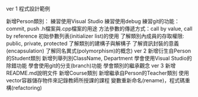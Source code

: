 ver 1
程式設計範例

新增Person類別：
練習使用Visual Studio
練習使用debug
練習git的功能：commit, push
.h檔案與.cpp檔案的用途
方法參數的傳遞方式：call by value, call by reference
初始參數列表(initializer list)的使用
了解類別內成員的存取權限: public, private, protected
了解類別的建構子與解構子
了解資訊封裝的意義(encapsulation)
了解同名異式(polymorphism)的概念)
ver 2
新增衍生自Person的Student類別
新增列舉列別ClassName, Department
學會使用Visual Studio的除錯功能
學會使用git的分支(branch)功能
學會類別的繼承觀念
ver 3
新增README.md說明文件
新增Course類別
新增繼承自Person的Teacher類別
使用vector容器儲存物件來記錄教師所授課的課程
變數重新命名(rename)，程式碼重構(refactoring)
